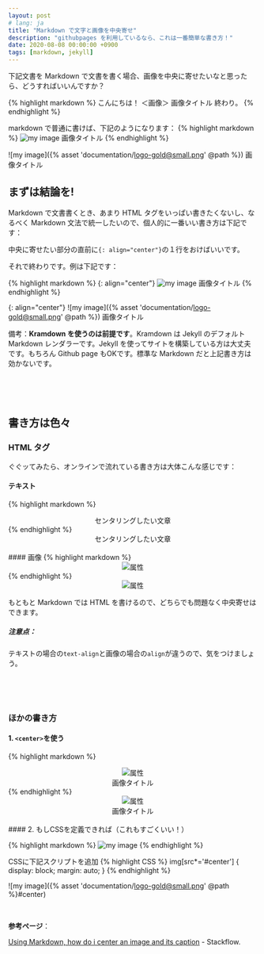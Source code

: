 ```yaml
---
layout: post
# lang: ja
title: "Markdown で文字と画像を中央寄せ"
description: "githubpages を利用しているなら、これは一番簡単な書き方！"
date: 2020-08-08 00:00:00 +0900
tags: [markdown, jekyll]
---
```


下記文書を Markdown で文書を書く場合、画像を中央に寄せたいなと思ったら、どうすればいいんですか？

{% highlight markdown %}
こんにちは！
        ＜画像＞
        画像タイトル
終わり。
{% endhighlight %}

markdown で普通に書けば、下記のようになります：
{% highlight markdown %}
![my image](/img/myImage.jpg)
画像タイトル
{% endhighlight %}

![my image]({% asset 'documentation/logo-gold@small.png' @path %})
画像タイトル


## まずは結論を!

Markdown で文書書くとき、あまり HTML タグをいっぱい書きたくないし、なるべく Markdown 文法で統一したいので、個人的に一番いい書き方は下記です：

中央に寄せたい部分の直前に`{: align="center"}`の１行をおけばいいです。

それで終わりです。例は下記です：

{% highlight markdown %}
{: align="center"}
![my image](/img/myImage.jpg)
画像タイトル
{% endhighlight %}

{: align="center"}
![my image]({% asset 'documentation/logo-gold@small.png' @path %})
画像タイトル

備考：**Kramdown を使うのは前提です**。Kramdown は Jekyll のデフォルト Markdown レンダラーです。Jekyll を使ってサイトを構築している方は大丈夫です。もちろん Github page もOKです。標準な Markdown だと上記書き方は効かないです。

<br />
<br />
<br />

## 書き方は色々

### HTML タグ

ぐぐッてみたら、オンラインで流れている書き方は大体こんな感じです：

#### テキスト
{% highlight markdown %}
<div style="text-align: center;">
    センタリングしたい文章
</div>
{% endhighlight %}

<div style="text-align: center;">
    センタリングしたい文章
</div>
<br />
#### 画像
{% highlight markdown %}
<div align="center">
    <img src="画像のPATH" alt="属性">
</div>
{% endhighlight %}

<div align="center">
    <img src="{% asset 'documentation/logo-gold@small.png' @path %}" alt="属性">
</div>

もともと Markdown では HTML を書けるので、どちらでも問題なく中央寄せはできます。

##### 注意点：

テキストの場合の`text-align`と画像の場合の`align`が違うので、気をつけましょう。


<br />
<br />
<br />


### ほかの書き方

#### 1. `<center>`を使う

{% highlight markdown %}
<center><img src="画像のPATH" alt="属性"></center>
<center>画像タイトル</center>
{% endhighlight %}

<center><img src="{% asset 'documentation/logo-gold@small.png' @path %}" alt="属性" title="タイトル"></center>
<center>画像タイトル</center>

<br />
#### 2. もしCSSを定義できれば（これもすごくいい！）

{% highlight markdown %}
![my image](/img/myImage.jpg#center)
{% endhighlight %}

CSSに下記スクリプトを追加
{% highlight CSS %}
img[src*='#center'] { 
    display: block;
    margin: auto;
}
{% endhighlight %}

![my image]({% asset 'documentation/logo-gold@small.png' @path %}#center)


<br />

**参考ページ**：

[Using Markdown, how do i center an image and its caption](
https://stackoverflow.com/questions/3912694/using-markdown-how-do-i-center-an-image-and-its-caption) - Stackflow.

